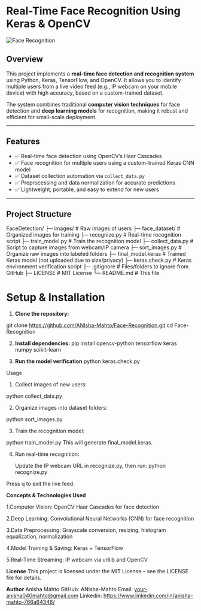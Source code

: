 # Real-Time Face Recognition Using Keras & OpenCV

![Face Recognition](https://img.shields.io/badge/Status-Completed-brightgreen)


## Overview

This project implements a **real-time face detection and recognition system** using Python, Keras, TensorFlow, and OpenCV. It allows you to identify multiple users from a live video feed (e.g., IP webcam on your mobile device) with high accuracy, based on a custom-trained dataset.

The system combines traditional **computer vision techniques** for face detection and **deep learning models** for recognition, making it robust and efficient for small-scale deployment.

---

## Features

- ✅ Real-time face detection using OpenCV’s Haar Cascades  
- ✅ Face recognition for multiple users using a custom-trained Keras CNN model  
- ✅ Dataset collection automation via `collect_data.py`  
- ✅ Preprocessing and data normalization for accurate predictions  
- ✅ Lightweight, portable, and easy to extend for new users  

---

## Project Structure

FaceDetection/
├─ images/ # Raw images of users
├─ face_dataset/ # Organized images for training
├─ recognize.py # Real-time recognition script
├─ train_model.py # Train the recognition model
├─ collect_data.py # Script to capture images from webcam/IP camera
├─ sort_images.py # Organize raw images into labeled folders
├─ final_model.keras # Trained Keras model (not uploaded due to size/privacy)
├─ keras.check.py # Keras environment verification script
├─ .gitignore # Files/folders to ignore from GitHub
├─ LICENSE # MIT License
└─ README.md # This file

# Setup & Installation

1. **Clone the repository:**

git clone https://github.com/ANIsha-Mahto/Face-Recognition.git
cd Face-Recognition

2. **Install dependencies:**
pip install opencv-python tensorflow keras numpy scikit-learn

3. **Run the model verification**
python keras.check.py

Usage

1. Collect images of new users:

python collect_data.py


2. Organize images into dataset folders:

python sort_images.py


3. Train the recognition model:

python train_model.py
    This will generate final_model.keras.

4. Run real-time recognition:
   
     Update the IP webcam URL in recognize.py, then run:
python recognize.py


Press q to exit the live feed.

**Concepts & Technologies Used**

1.Computer Vision: OpenCV Haar Cascades for face detection

2.Deep Learning: Convolutional Neural Networks (CNN) for face recognition

3.Data Preprocessing: Grayscale conversion, resizing, histogram equalization, normalization

4.Model Training & Saving: Keras + TensorFlow

5.Real-Time Streaming: IP webcam via urllib and OpenCV


**License**
This project is licensed under the MIT License – see the LICENSE
 file for details.

**Author**
Anisha Mahto
GitHub: ANIsha-Mahto
Email: your-anisha040mahto@gmail.com
Linkedin: https://www.linkedin.com/in/anisha-mahto-766a64346/


